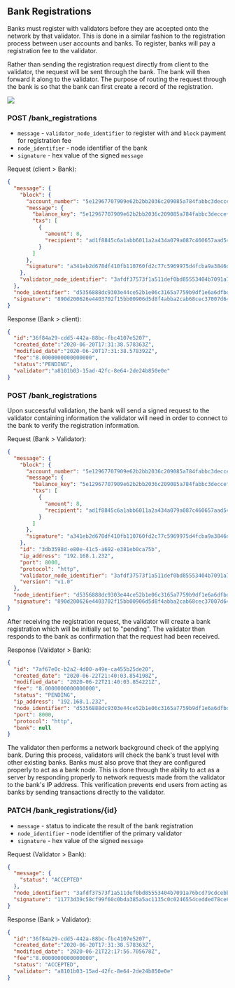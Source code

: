## Bank Registrations

Banks must register with validators before they are accepted onto the network by that validator. This is done in a 
similar fashion to the registration process between user accounts and banks. To register, banks will pay a registration 
fee to the validator.

Rather than sending the registration request directly from client to the validator, the request will be sent through the 
bank. The bank will then forward it along to the validator. The purpose of routing the request through the bank is so 
that the bank can first create a record of the registration.

![](https://github.com/thenewboston-developers/Bank/raw/master/v1/bank_registrations/diagrams/Bank-Registration.png)

### POST /bank_registrations

- `message` - `validator_node_identifier` to register with and `block` payment for registration fee
- `node_identifier` - node identifier of the bank
- `signature` - hex value of the signed `message`

Request (client > Bank):
```json
{
  "message": {
    "block": {
      "account_number": "5e12967707909e62b2bb2036c209085a784fabbc3deccefee70052b6181c8ed8",
      "message": {
        "balance_key": "5e12967707909e62b2bb2036c209085a784fabbc3deccefee70052b6181c8ed8",
        "txs": [
          {
            "amount": 8,
            "recipient": "ad1f8845c6a1abb6011a2a434a079a087c460657aad54329a84b406dce8bf314"
          }
        ]
      },
      "signature": "a341eb2d678df410fb110760fd2c77c5969975d4fcba9a3846d9f11dfb43151bc23a157c26dd29163f061697806bc2b75d74a300ed6ba1a504ae2de6013d8c0f"
    },
    "validator_node_identifier": "3afdf37573f1a511def0bd85553404b7091a76bcd79cdcebba1310527b167521"
  },
  "node_identifier": "d5356888dc9303e44ce52b1e06c3165a7759b9df1e6a6dfbd33ee1c3df1ab4d1",
  "signature": "890d200626e4403702f15bb00906d5d8f4abba2cab68cec37007d6436f9256e202d2e26a049ad0e68d5c07cea7db7c20cb346b15ac973f909bac0df8f605f60c"
}
```

Response (Bank > client):
```json
{
  "id":"36f84a29-cdd5-442a-88bc-fbc4107e5207",
  "created_date":"2020-06-20T17:31:38.578363Z",
  "modified_date":"2020-06-20T17:31:38.578392Z",
  "fee":"8.0000000000000000",
  "status":"PENDING",
  "validator":"a8101b03-15ad-42fc-8e64-2de24b850e0e"
}
```

### POST /bank_registrations

Upon successful validation, the bank will send a signed request to the validator containing information the validator
will need in order to connect to the bank to verify the registration information.

Request (Bank > Validator):
```json
{
  "message": {
    "block": {
      "account_number": "5e12967707909e62b2bb2036c209085a784fabbc3deccefee70052b6181c8ed8",
      "message": {
        "balance_key": "5e12967707909e62b2bb2036c209085a784fabbc3deccefee70052b6181c8ed8",
        "txs": [
          {
            "amount": 8,
            "recipient": "ad1f8845c6a1abb6011a2a434a079a087c460657aad54329a84b406dce8bf314"
          }
        ]
      },
      "signature": "a341eb2d678df410fb110760fd2c77c5969975d4fcba9a3846d9f11dfb43151bc23a157c26dd29163f061697806bc2b75d74a300ed6ba1a504ae2de6013d8c0f"
    },
    "id": "3db3598d-e80e-41c5-a692-e381eb0ca75b",
    "ip_address": "192.168.1.232",
    "port": 8000,
    "protocol": "http",
    "validator_node_identifier": "3afdf37573f1a511def0bd85553404b7091a76bcd79cdcebba1310527b167521",
    "version": "v1.0"
  },
  "node_identifier": "d5356888dc9303e44ce52b1e06c3165a7759b9df1e6a6dfbd33ee1c3df1ab4d1",
  "signature": "890d200626e4403702f15bb00906d5d8f4abba2cab68cec37007d6436f9256e202d2e26a049ad0e68d5c07cea7db7c20cb346b15ac973f909bac0df8f605f60c"
}
```

After receiving the registration request, the validator will create a bank registration which will be initially set to 
"pending". The validator then responds to the bank as confirmation that the request had been received.

Response (Validator > Bank):
```json
{
  "id": "7af67e0c-b2a2-4d00-a49e-ca455b25de20",
  "created_date": "2020-06-22T21:40:03.854198Z",
  "modified_date": "2020-06-22T21:40:03.854221Z",
  "fee": "8.0000000000000000",
  "status": "PENDING",
  "ip_address": "192.168.1.232",
  "node_identifier": "d5356888dc9303e44ce52b1e06c3165a7759b9df1e6a6dfbd33ee1c3df1ab4d1",
  "port": 8000,
  "protocol": "http",
  "bank": null
}
```

The validator then performs a network background check of the applying bank. During this process, validators will check 
the bank's trust level with other existing banks. Banks must also prove that they are configured properly to act as a 
bank node. This is done through the ability to act as a server by responding properly to network requests made from the 
validator to the bank's IP address. This verification prevents end users from acting as banks by sending transactions 
directly to the validator.

### PATCH /bank_registrations/{id}

- `message` - status to indicate the result of the bank registration
- `node_identifier` - node identifier of the primary validator
- `signature` - hex value of the signed `message`

Request (Validator > Bank):
```json
{
  "message": {
    "status": "ACCEPTED"
  },
  "node_identifier": "3afdf37573f1a511def0bd85553404b7091a76bcd79cdcebba1310527b167521",
  "signature": "11773d39c58cf99f60c0bda385a5ac1135c0c0246554cedded78ce68896c00ac851413543d77aa6aeefc76ef2f9962301a370c934be5c0d88d3b8cc0e6fc0f09"
}
```

Response (Bank > Validator):
```json
{
  "id":"36f84a29-cdd5-442a-88bc-fbc4107e5207",
  "created_date":"2020-06-20T17:31:38.578363Z",
  "modified_date": "2020-06-21T22:17:56.705678Z",
  "fee":"8.0000000000000000",
  "status": "ACCEPTED",
  "validator": "a8101b03-15ad-42fc-8e64-2de24b850e0e"
}
```
